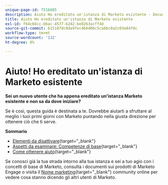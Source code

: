 ```yaml
---
unique-page-id: 7516605
description: Aiuto Ho ereditato un'istanza di Marketo esistente - Documenti Marketo - Documentazione del prodotto
title: Aiuto Ho ereditato un'istanza di Marketo esistente
exl-id: f64c04cc-bbac-4577-b242-be8263acff4d
source-git-commit: 615107dc9da9fec4b6d06c5ca6bc0a2c03e84fdc
workflow-type: tm+mt
source-wordcount: '132'
ht-degree: 0%

---
```


# Aiuto! Ho ereditato un&#39;istanza di Marketo esistente

**Sei un nuovo utente che ha appena ereditato un&#39;istanza Marketo esistente e non sa da dove iniziare?**

Se è così, questa guida è destinata a te. Dovrebbe aiutarti a sfruttare al meglio i tuoi primi giorni con Marketo puntando nella giusta direzione per ottenere ciò che ti serve.

**Sommario**

* [Elementi da disattivare](/help/marketo/getting-started/inheriting-a-marketo-instance/items-to-check-off.md){target="_blank"}
* [Aspetti da esaminare: Competenze di base](/help/marketo/getting-started/inheriting-a-marketo-instance/things-to-review-core-skills.md){target="_blank"}
* [Come ottenere aiuto](/help/marketo/getting-started/inheriting-a-marketo-instance/ways-to-get-help.md){target="_blank"}

Se conosci già la tua strada intorno alla tua istanza e sei a tuo agio con i concetti di base di Marketo, consulta i documenti sui prodotti di Marketo Engage o visita il [Nome marketing](https://nation.marketo.com/){target="_blank"} community online per vedere cosa stanno dicendo gli altri utenti di Marketo.
